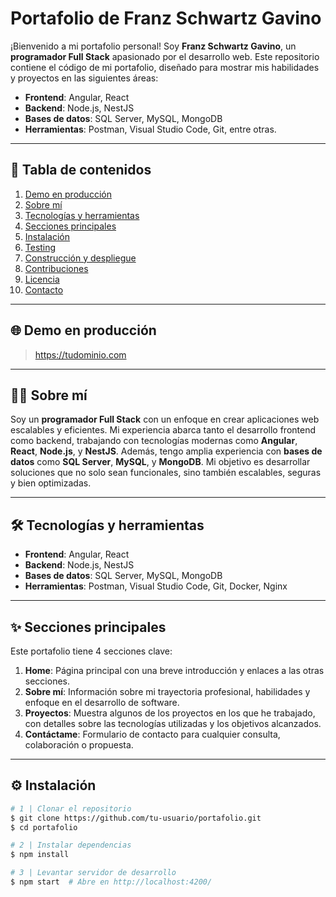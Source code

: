 # Portafolio de Franz Schwartz Gavino

¡Bienvenido a mi portafolio personal! Soy **Franz Schwartz Gavino**, un **programador Full Stack** apasionado por el desarrollo web. Este repositorio contiene el código de mi portafolio, diseñado para mostrar mis habilidades y proyectos en las siguientes áreas:

- **Frontend**: Angular, React
- **Backend**: Node.js, NestJS
- **Bases de datos**: SQL Server, MySQL, MongoDB
- **Herramientas**: Postman, Visual Studio Code, Git, entre otras.

---

## 📌 Tabla de contenidos
1. [Demo en producción](#-demo-en-producción)
2. [Sobre mí](#-sobre-mí)
3. [Tecnologías y herramientas](#-tecnologías-y-herramientas)
4. [Secciones principales](#-secciones-principales)
5. [Instalación](#-instalación)
6. [Testing](#-testing)
7. [Construcción y despliegue](#-construcción-y-despliegue)
8. [Contribuciones](#-contribuciones)
9. [Licencia](#-licencia)
10. [Contacto](#-contacto)

---

## 🌐 Demo en producción

> https://tudominio.com <!-- Sustituye con la URL real cuando despliegues ☝️-->

---

## 🙋‍♂️ Sobre mí

Soy un **programador Full Stack** con un enfoque en crear aplicaciones web escalables y eficientes. Mi experiencia abarca tanto el desarrollo frontend como backend, trabajando con tecnologías modernas como **Angular**, **React**, **Node.js**, y **NestJS**. Además, tengo amplia experiencia con **bases de datos** como **SQL Server**, **MySQL**, y **MongoDB**. Mi objetivo es desarrollar soluciones que no solo sean funcionales, sino también escalables, seguras y bien optimizadas.

---

## 🛠️ Tecnologías y herramientas

- **Frontend**: Angular, React
- **Backend**: Node.js, NestJS
- **Bases de datos**: SQL Server, MySQL, MongoDB
- **Herramientas**: Postman, Visual Studio Code, Git, Docker, Nginx

---

## ✨ Secciones principales

Este portafolio tiene 4 secciones clave:

1. **Home**: Página principal con una breve introducción y enlaces a las otras secciones.
2. **Sobre mí**: Información sobre mi trayectoria profesional, habilidades y enfoque en el desarrollo de software.
3. **Proyectos**: Muestra algunos de los proyectos en los que he trabajado, con detalles sobre las tecnologías utilizadas y los objetivos alcanzados.
4. **Contáctame**: Formulario de contacto para cualquier consulta, colaboración o propuesta.

---

## ⚙️ Instalación

```bash
# 1 | Clonar el repositorio
$ git clone https://github.com/tu-usuario/portafolio.git
$ cd portafolio

# 2 | Instalar dependencias
$ npm install

# 3 | Levantar servidor de desarrollo
$ npm start  # Abre en http://localhost:4200/
